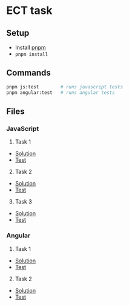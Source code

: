 # ECT task

## Setup

- Install [pnpm](https://pnpm.io/installation)
- `pnpm install`

## Commands

```bash
pnpm js:test        # runs javascript tests
pnpm angular:test   # runs angular tests
```

## Files

### JavaScript

1. Task 1

- [Solution](./javascript/src/1-deep-copy/deep-copy.ts)
- [Test](./javascript/src/1-deep-copy/deep-copy.test.ts)

2. Task 2

- [Solution](./javascript/src/2-check/check.ts)
- [Test](./javascript/src/2-check/check.test.ts)

3. Task 3

- [Solution](./javascript/src/3-execute/execute.ts)
- [Test](./javascript/src/3-execute/execute.test.ts)

### Angular

1. Task 1

- [Solution](./angular/src/app/custom-sort.pipe.ts)
- [Test](./angular/src/app/custom-sort.pipe.spec.ts)

2. Task 2

- [Solution](./angular/src/app/repeater/repeater.component.ts)
- [Test](./angular/src/app/repeater/repeater.component.spec.ts)
